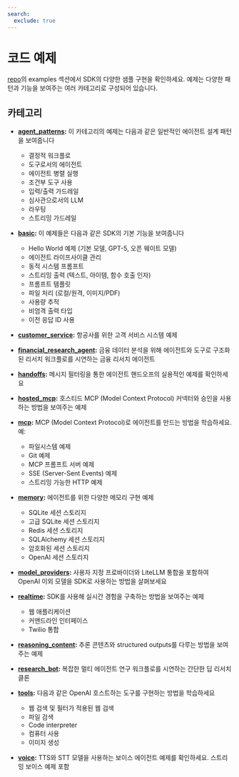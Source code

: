 ```yaml
---
search:
  exclude: true
---
```

# 코드 예제

[repo](https://github.com/openai/openai-agents-python/tree/main/examples)의 examples 섹션에서 SDK의 다양한 샘플 구현을 확인하세요. 예제는 다양한 패턴과 기능을 보여주는 여러 카테고리로 구성되어 있습니다.

## 카테고리

-   **[agent_patterns](https://github.com/openai/openai-agents-python/tree/main/examples/agent_patterns):**
    이 카테고리의 예제는 다음과 같은 일반적인 에이전트 설계 패턴을 보여줍니다

    -   결정적 워크플로
    -   도구로서의 에이전트
    -   에이전트 병렬 실행
    -   조건부 도구 사용
    -   입력/출력 가드레일
    -   심사관으로서의 LLM
    -   라우팅
    -   스트리밍 가드레일

-   **[basic](https://github.com/openai/openai-agents-python/tree/main/examples/basic):**
    이 예제들은 다음과 같은 SDK의 기본 기능을 보여줍니다

    -   Hello World 예제 (기본 모델, GPT-5, 오픈 웨이트 모델)
    -   에이전트 라이프사이클 관리
    -   동적 시스템 프롬프트
    -   스트리밍 출력 (텍스트, 아이템, 함수 호출 인자)
    -   프롬프트 템플릿
    -   파일 처리 (로컬/원격, 이미지/PDF)
    -   사용량 추적
    -   비엄격 출력 타입
    -   이전 응답 ID 사용

-   **[customer_service](https://github.com/openai/openai-agents-python/tree/main/examples/customer_service):**
    항공사를 위한 고객 서비스 시스템 예제

-   **[financial_research_agent](https://github.com/openai/openai-agents-python/tree/main/examples/financial_research_agent):**
    금융 데이터 분석을 위해 에이전트와 도구로 구조화된 리서치 워크플로를 시연하는 금융 리서치 에이전트

-   **[handoffs](https://github.com/openai/openai-agents-python/tree/main/examples/handoffs):**
    메시지 필터링을 통한 에이전트 핸드오프의 실용적인 예제를 확인하세요

-   **[hosted_mcp](https://github.com/openai/openai-agents-python/tree/main/examples/hosted_mcp):**
    호스티드 MCP (Model Context Protocol) 커넥터와 승인을 사용하는 방법을 보여주는 예제

-   **[mcp](https://github.com/openai/openai-agents-python/tree/main/examples/mcp):**
    MCP (Model Context Protocol)로 에이전트를 만드는 방법을 학습하세요. 예:

    -   파일시스템 예제
    -   Git 예제
    -   MCP 프롬프트 서버 예제
    -   SSE (Server-Sent Events) 예제
    -   스트리밍 가능한 HTTP 예제

-   **[memory](https://github.com/openai/openai-agents-python/tree/main/examples/memory):**
    에이전트를 위한 다양한 메모리 구현 예제

    -   SQLite 세션 스토리지
    -   고급 SQLite 세션 스토리지
    -   Redis 세션 스토리지
    -   SQLAlchemy 세션 스토리지
    -   암호화된 세션 스토리지
    -   OpenAI 세션 스토리지

-   **[model_providers](https://github.com/openai/openai-agents-python/tree/main/examples/model_providers):**
    사용자 지정 프로바이더와 LiteLLM 통합을 포함하여 OpenAI 이외 모델을 SDK로 사용하는 방법을 살펴보세요

-   **[realtime](https://github.com/openai/openai-agents-python/tree/main/examples/realtime):**
    SDK를 사용해 실시간 경험을 구축하는 방법을 보여주는 예제

    -   웹 애플리케이션
    -   커맨드라인 인터페이스
    -   Twilio 통합

-   **[reasoning_content](https://github.com/openai/openai-agents-python/tree/main/examples/reasoning_content):**
    추론 콘텐츠와 structured outputs를 다루는 방법을 보여주는 예제

-   **[research_bot](https://github.com/openai/openai-agents-python/tree/main/examples/research_bot):**
    복잡한 멀티 에이전트 연구 워크플로를 시연하는 간단한 딥 리서치 클론

-   **[tools](https://github.com/openai/openai-agents-python/tree/main/examples/tools):**
    다음과 같은 OpenAI 호스트하는 도구를 구현하는 방법을 학습하세요

    -   웹 검색 및 필터가 적용된 웹 검색
    -   파일 검색
    -   Code interpreter
    -   컴퓨터 사용
    -   이미지 생성

-   **[voice](https://github.com/openai/openai-agents-python/tree/main/examples/voice):**
    TTS와 STT 모델을 사용하는 보이스 에이전트 예제를 확인하세요. 스트리밍 보이스 예제 포함